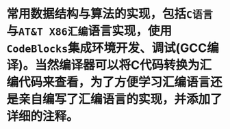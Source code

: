 # 常用数据结构与算法的实现，包括`C语言`与`AT&T X86汇编`语言实现，使用`CodeBlocks`集成环境开发、调试(GCC编译)。当然编译器可以将C代码转换为汇编代码来查看，为了方便学习汇编语言还是亲自编写了汇编语言的实现，并添加了详细的注释。
